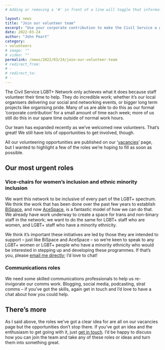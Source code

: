 ```yaml
---
# Adding or removing a '#' in front of a line will toggle that information off and on from being processed. 

layout: news
title: "Join our volunteer team"
excerpt: "Use your corporate contribution to make the Civil Service a great, inclusive place to work for LGBT+ staff."
date: 2022-03-24
author: "John Peart"
category: 
- volunteers
# image: ""
# video: ""
permalink: /news/2022/03/24/join-our-volunteer-team
# redirect_from: 
# - 
# redirect_to: 
# - 
---
```


The Civil Service LGBT+ Network only achieves what it does because staff volunteer their time to help. They do incredible work; whether it’s our local organisers delivering our social and networking events, or bigger long term projects like organising pride. Many of us are able to do this as our formal ‘corporate contribution’ for a small amount of time each week; more of us still do this in our spare time outside of normal work hours. 

Our team has expanded recently as we’ve welcomed new volunteers. That’s great! We still have lots of opportunities to get involved, though. 

All our volunteering opportunities are published on our ‘[vacancies](/team/vacancies)’ page, but I wanted to highlight a few of the roles we’re hoping to fill as soon as possible.

## Our most urgent roles

### Vice-chairs for women’s inclusion and ethnic minority inclusion

We want this network to be inclusive of every part of the LGBT+ spectrum. We think the work that has been done over the past few years to establish [BiSpace](/topic/bispace), and now [AceSpace](/topic/bispace), is a fantastic model of how we can do that. We already have work underway to create a space for trans and non-binary staff in the network; we want to do the same for LGBT+ staff who are women, and LGBT+ staff who have a minority ethnicity.

We think it’s important these initiatives are led by those they are intended to support – just like BiSpace and AceSpace – so we’re keen to speak to any LGBT+ women or LGBT+ people who have a minority ethnicity who would be interested in stepping up and developing these programmes. If that’s you, please [email me directly](mailto:john.peart@civilservice.lgbt); I’d love to chat!

### Communications roles

We need some skilled communications professionals to help us re-invigorate our comms work. Blogging, social media, podcasting, strat comms – if you’ve got the skills, again get in touch and I’d love to have a chat about how you could help.

## There’s more

As I said above, the roles we’ve got a clear idea for are all on our vacancies page but the opportunities don’t stop there. If you’ve got an idea and the enthusiasm to get going with it, just [get in touch](mailto:john.peart@civilservice.lgbt). I’d be happy to discuss how you can join the team and take any of these roles or ideas and turn them into something great.

